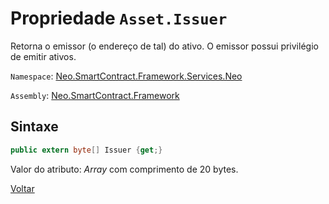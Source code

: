 # Propriedade `Asset.Issuer`

Retorna o emissor (o endereço de tal) do ativo. O emissor possui privilégio de emitir ativos.

`Namespace`: [Neo.SmartContract.Framework.Services.Neo](../../neo.md)

`Assembly`: [Neo.SmartContract.Framework](../../../dotnet.md)

## Sintaxe

```c#
public extern byte[] Issuer {get;}
```

Valor do atributo: *Array* com comprimento de 20 bytes.



[Voltar](../Asset.md)
